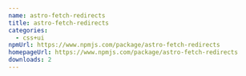 ```yaml
---
name: astro-fetch-redirects
title: astro-fetch-redirects
categories:
  - css+ui
npmUrl: https://www.npmjs.com/package/astro-fetch-redirects
homepageUrl: https://www.npmjs.com/package/astro-fetch-redirects
downloads: 2
---
```

